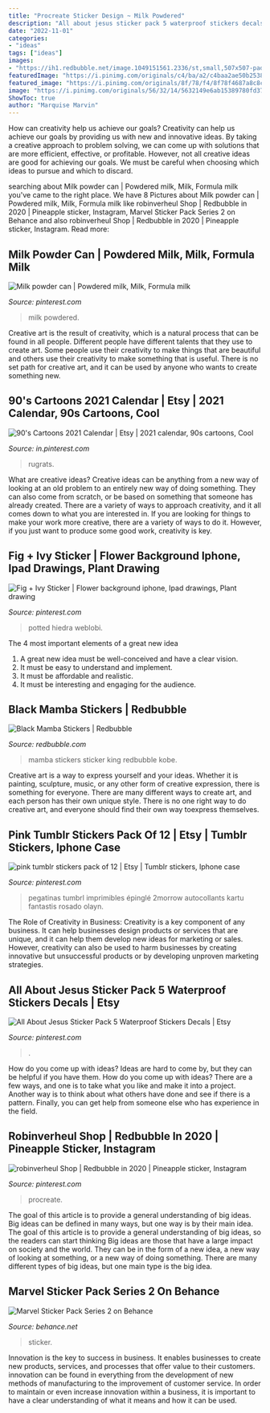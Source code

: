 ```yaml
---
title: "Procreate Sticker Design ~ Milk Powdered"
description: "All about jesus sticker pack 5 waterproof stickers decals"
date: "2022-11-01"
categories:
- "ideas"
tags: ["ideas"]
images:
- "https://ih1.redbubble.net/image.1049151561.2336/st,small,507x507-pad,600x600,f8f8f8.jpg"
featuredImage: "https://i.pinimg.com/originals/c4/ba/a2/c4baa2ae50b25383688ebad4d4eb38ba.png"
featured_image: "https://i.pinimg.com/originals/8f/78/f4/8f78f4687a8c8ca38f8df1c87f017569.jpg"
image: "https://i.pinimg.com/originals/56/32/14/5632149e6ab15389780fd37b237dd9ef.jpg"
ShowToc: true
author: "Marquise Marvin"
---
```



How can creativity help us achieve our goals?
Creativity can help us achieve our goals by providing us with new and innovative ideas. By taking a creative approach to problem solving, we can come up with solutions that are more efficient, effective, or profitable. However, not all creative ideas are good for achieving our goals. We must be careful when choosing which ideas to pursue and which to discard.

	

		
searching about Milk powder can | Powdered milk, Milk, Formula milk you've came to the right place. We have 8 Pictures about Milk powder can | Powdered milk, Milk, Formula milk like robinverheul Shop | Redbubble in 2020 | Pineapple sticker, Instagram, Marvel Sticker Pack Series 2 on Behance and also robinverheul Shop | Redbubble in 2020 | Pineapple sticker, Instagram. Read more:
		
    
## Milk Powder Can | Powdered Milk, Milk, Formula Milk

<img loading=lazy src="https://i.pinimg.com/736x/bd/ce/03/bdce03977b240274a5001d85812d3b8b.jpg" onerror="this.onerror=null;this.src='https://tse1.mm.bing.net/th?id=OIP.WOKwasTSWTyT0zDx5tQJ5QHaIA&amp;pid=15.1';" alt="Milk powder can | Powdered milk, Milk, Formula milk">

_Source: pinterest.com_

>milk powdered. 

	

Creative art is the result of creativity, which is a natural process that can be found in all people. Different people have different talents that they use to create art. Some people use their creativity to make things that are beautiful and others use their creativity to make something that is useful. There is no set path for creative art, and it can be used by anyone who wants to create something new.

    
## 90&#039;s Cartoons 2021 Calendar | Etsy | 2021 Calendar, 90s Cartoons, Cool

<img loading=lazy src="https://i.pinimg.com/originals/c4/ba/a2/c4baa2ae50b25383688ebad4d4eb38ba.png" onerror="this.onerror=null;this.src='https://tse1.mm.bing.net/th?id=OIP.WtXuI2osqhKw3F3nUWxssAHaJ4&amp;pid=15.1';" alt="90&#039;s Cartoons 2021 Calendar | Etsy | 2021 calendar, 90s cartoons, Cool">

_Source: in.pinterest.com_

>rugrats. 

	

What are creative ideas?
Creative ideas can be anything from a new way of looking at an old problem to an entirely new way of doing something. They can also come from scratch, or be based on something that someone has already created. There are a variety of ways to approach creativity, and it all comes down to what you are interested in. If you are looking for things to make your work more creative, there are a variety of ways to do it. However, if you just want to produce some good work, creativity is key.

    
## Fig + Ivy Sticker | Flower Background Iphone, Ipad Drawings, Plant Drawing

<img loading=lazy src="https://i.pinimg.com/originals/8f/78/f4/8f78f4687a8c8ca38f8df1c87f017569.jpg" onerror="this.onerror=null;this.src='https://tse4.mm.bing.net/th?id=OIP.hoYdwXy2fGfIBo-iGdBAYAHaNK&amp;pid=15.1';" alt="Fig + Ivy Sticker | Flower background iphone, Ipad drawings, Plant drawing">

_Source: pinterest.com_

>potted hiedra weblobi. 

	

The 4 most important elements of a great new idea
1. A great new idea must be well-conceived and have a clear vision.
2. It must be easy to understand and implement.
3. It must be affordable and realistic.
4. It must be interesting and engaging for the audience.

    
## Black Mamba Stickers | Redbubble

<img loading=lazy src="https://ih1.redbubble.net/image.1049151561.2336/st,small,507x507-pad,600x600,f8f8f8.jpg" onerror="this.onerror=null;this.src='https://tse2.mm.bing.net/th?id=OIP.l4q5UtFyJlQGEiBfNrN_FgHaHa&amp;pid=15.1';" alt="Black Mamba Stickers | Redbubble">

_Source: redbubble.com_

>mamba stickers sticker king redbubble kobe. 

	

Creative art is a way to express yourself and your ideas. Whether it is painting, sculpture, music, or any other form of creative expression, there is something for everyone. There are many different ways to create art, and each person has their own unique style. There is no one right way to do creative art, and everyone should find their own way toexpress themselves.

    
## Pink Tumblr Stickers Pack Of 12 | Etsy | Tumblr Stickers, Iphone Case

<img loading=lazy src="https://i.pinimg.com/736x/ae/0b/d2/ae0bd25dca0776585679600990a227dc.jpg" onerror="this.onerror=null;this.src='https://tse4.mm.bing.net/th?id=OIP.j0DzJAqATtgKa2vnEPUm9gHaJ4&amp;pid=15.1';" alt="pink tumblr stickers pack of 12 | Etsy | Tumblr stickers, Iphone case">

_Source: pinterest.com_

>pegatinas tumbrl imprimibles épinglé 2morrow autocollants kartu fantastis rosado olayn. 

	

The Role of Creativity in Business:
Creativity is a key component of any business. It can help businesses design products or services that are unique, and it can help them develop new ideas for marketing or sales. However, creativity can also be used to harm businesses by creating innovative but unsuccessful products or by developing unproven marketing strategies.

    
## All About Jesus Sticker Pack 5 Waterproof Stickers Decals | Etsy

<img loading=lazy src="https://i.pinimg.com/originals/56/32/14/5632149e6ab15389780fd37b237dd9ef.jpg" onerror="this.onerror=null;this.src='https://tse2.mm.bing.net/th?id=OIP.freEXlTH69qNN98nyrGrTwHaJ4&amp;pid=15.1';" alt="All About Jesus Sticker Pack 5 Waterproof Stickers Decals | Etsy">

_Source: pinterest.com_

>. 

	

How do you come up with ideas?
Ideas are hard to come by, but they can be helpful if you have them. How do you come up with ideas? There are a few ways, and one is to take what you like and make it into a project. Another way is to think about what others have done and see if there is a pattern. Finally, you can get help from someone else who has experience in the field.

    
## Robinverheul Shop | Redbubble In 2020 | Pineapple Sticker, Instagram

<img loading=lazy src="https://i.pinimg.com/736x/5f/f3/e3/5ff3e33d3f208c6fbd29eace70348770.jpg" onerror="this.onerror=null;this.src='https://tse1.mm.bing.net/th?id=OIP.LY3iewl5rMTHgOHrX21jPAHaHa&amp;pid=15.1';" alt="robinverheul Shop | Redbubble in 2020 | Pineapple sticker, Instagram">

_Source: pinterest.com_

>procreate. 

	

The goal of this article is to provide a general understanding of big ideas. Big ideas can be defined in many ways, but one way is by their main idea. The goal of this article is to provide a general understanding of big ideas, so the readers can start thinking
Big ideas are those that have a large impact on society and the world. They can be in the form of a new idea, a new way of looking at something, or a new way of doing something. There are many different types of big ideas, but one main type is the big idea.

    
## Marvel Sticker Pack Series 2 On Behance

<img loading=lazy src="https://mir-s3-cdn-cf.behance.net/project_modules/1400/a6e49782780301.5d27a7bb96a3f.jpg" onerror="this.onerror=null;this.src='https://tse2.mm.bing.net/th?id=OIP.jAcIxtKB33MQTwx6VPXdewHaHa&amp;pid=15.1';" alt="Marvel Sticker Pack Series 2 on Behance">

_Source: behance.net_

>sticker. 

	

Innovation is the key to success in business. It enables businesses to create new products, services, and processes that offer value to their customers. innovation can be found in everything from the development of new methods of manufacturing to the improvement of customer service. In order to maintain or even increase innovation within a business, it is important to have a clear understanding of what it means and how it can be used.

